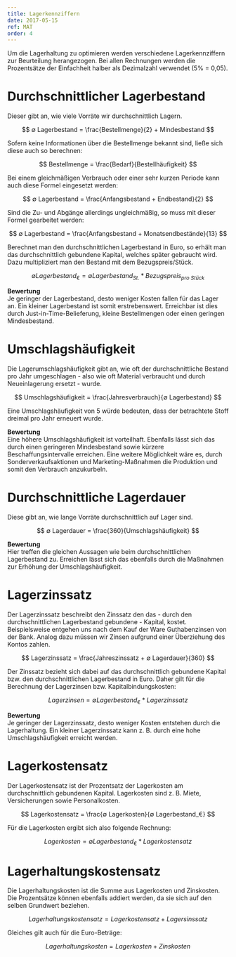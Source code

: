 ```yaml
---
title: Lagerkennziffern
date: 2017-05-15
ref: MAT
order: 4
---
```


Um die Lagerhaltung zu optimieren werden verschiedene Lagerkennziffern zur Beurteilung herangezogen.
Bei allen Rechnungen werden die Prozentsätze der Einfachheit halber als Dezimalzahl verwendet (5% = 0,05).

# Durchschnittlicher Lagerbestand

Dieser gibt an, wie viele Vorräte wir durchschnittlich Lagern.

$$ ∅ Lagerbestand = \frac{Bestellmenge}{2} + Mindesbestand $$

Sofern keine Informationen über die Bestellmenge bekannt sind, ließe sich diese auch so berechnen:

$$ Bestellmenge = \frac{Bedarf}{Bestellhäufigkeit} $$

Bei einem gleichmäßigen Verbrauch oder einer sehr kurzen Periode kann auch diese Formel eingesetzt werden:

$$ ∅ Lagerbestand = \frac{Anfangsbestand + Endbestand}{2} $$

Sind die Zu- und Abgänge allerdings ungleichmäßig, so muss mit dieser Formel gearbeitet werden:

$$ ∅ Lagerbestand = \frac{Anfangsbestand + Monatsendbestände}{13} $$

Berechnet man den durchschnittlichen Lagerbestand in Euro, so erhält man das durchschnittlich gebundene Kapital, welches später gebraucht wird.
Dazu multipliziert man den Bestand mit dem Bezugspreis/Stück.

$$ ∅ Lagerbestand_€ = ∅ Lagerbestand_{St.} * Bezugspreis_{pro \ Stück} $$

**Bewertung**  
Je geringer der Lagerbestand, desto weniger Kosten fallen für das Lager an.
Ein kleiner Lagerbestand ist somit erstrebenswert.
Erreichbar ist dies durch Just-in-Time-Belieferung, kleine Bestellmengen oder einen geringen Mindesbestand.


# Umschlagshäufigkeit

Die Lagerumschlagshäufigkeit gibt an, wie oft der durchschnittliche Bestand pro Jahr umgeschlagen - also wie oft Material verbraucht und durch Neueinlagerung ersetzt - wurde.

$$ Umschlagshäufigkeit = \frac{Jahresverbrauch}{∅ Lagerbestand} $$

Eine Umschlagshäufigkeit von 5 würde bedeuten, dass der betrachtete Stoff dreimal pro Jahr erneuert wurde.

**Bewertung**  
Eine höhere Umschlagshäufigkeit ist vorteilhaft.
Ebenfalls lässt sich das durch einen geringeren Mindesbestand sowie kürzere Beschaffungsintervalle erreichen.
Eine weitere Möglichkeit wäre es, durch Sonderverkaufsaktionen und Marketing-Maßnahmen die Produktion und somit den Verbrauch anzukurbeln.


# Durchschnittliche Lagerdauer

Diese gibt an, wie lange Vorräte durchschnittlich auf Lager sind.

$$ ∅ Lagerdauer = \frac{360}{Umschlagshäufigkeit} $$

**Bewertung**  
Hier treffen die gleichen Aussagen wie beim durchschnittlichen Lagerbestand zu.
Erreichen lässt sich das ebenfalls durch die Maßnahmen zur Erhöhung der Umschlagshäufigkeit.


# Lagerzinssatz

Der Lagerzinssatz beschreibt den Zinssatz den das - durch den durchschnittlichen Lagerbestand gebundene - Kapital, kostet.
Beispielsweise entgehen uns nach dem Kauf der Ware Guthabenzinsen von der Bank.
Analog dazu müssen wir Zinsen aufgrund einer Überziehung des Kontos zahlen.

$$ Lagerzinssatz = \frac{Jahreszinssatz + ∅ Lagerdauer}{360} $$

Der Zinssatz bezieht sich dabei auf das durchschnittlich gebundene Kapital bzw. den durchschnittlichen Lagerbestand in Euro.
Daher gilt für die Berechnung der Lagerzinsen bzw. Kapitalbindungskosten:

$$ Lagerzinsen = ∅ Lagerbestand_€ * Lagerzinssatz $$

**Bewertung**  
Je geringer der Lagerzinssatz, desto weniger Kosten entstehen durch die Lagerhaltung.
Ein kleiner Lagerzinssatz kann z. B. durch eine hohe Umschlagshäufigkeit erreicht werden.


# Lagerkostensatz

Der Lagerkostensatz ist der Prozentsatz der Lagerkosten am durchschnittlich gebundenen Kapital.
Lagerkosten sind z. B. Miete, Versicherungen sowie Personalkosten.

$$ Lagerkostensatz = \frac{∅ Lagerkosten}{∅ Lagerbestand_€} $$

Für die Lagerkosten ergibt sich also folgende Rechnung:

$$ Lagerkosten = ∅ Lagerbestand_€ * Lagerkostensatz $$


# Lagerhaltungskostensatz

Die Lagerhaltungskosten ist die Summe aus Lagerkosten und Zinskosten.
Die Prozentsätze können ebenfalls addiert werden, da sie sich auf den selben Grundwert beziehen.

$$ Lagerhaltungskostensatz = Lagerkostensatz + Lagersinssatz $$

Gleiches gilt auch für die Euro-Beträge:

$$ Lagerhaltungskosten = Lagerkosten + Zinskosten $$
